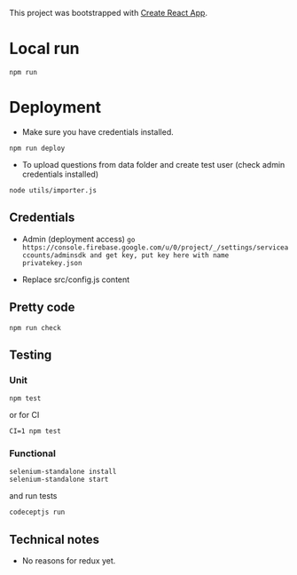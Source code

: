 This project was bootstrapped with [Create React App](https://github.com/facebookincubator/create-react-app).

# Local run

`npm run`

# Deployment

- Make sure you have credentials installed.

`npm run deploy`

- To upload questions from data folder and create test user (check admin credentials installed)

`node utils/importer.js`


## Credentials
- Admin (deployment access)
`go https://console.firebase.google.com/u/0/project/_/settings/serviceaccounts/adminsdk
and get key, put key here with name privatekey.json`

- Replace src/config.js content

## Pretty code

`npm run check`


## Testing

### Unit

`npm test`

or for CI

`CI=1 npm test`

### Functional
```
selenium-standalone install
selenium-standalone start
```
and run tests

`codeceptjs run`

## Technical notes
- No reasons for redux yet.

